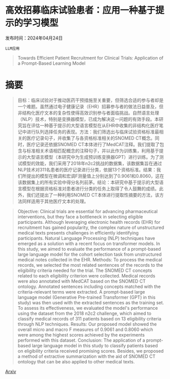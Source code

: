 # 高效招募临床试验患者：应用一种基于提示的学习模型

发布时间：2024年04月24日

`LLM应用`

> Towards Efficient Patient Recruitment for Clinical Trials: Application of a Prompt-Based Learning Model

# 摘要

> 目标：临床试验对于推动医药干预措施至关重要，但筛选合适的参与者却是一个难题。虽然通过电子健康记录（EHR）招募参与者的做法日益普及，但非结构化医疗文本的复杂性使得高效识别参与者面临挑战。自然语言处理（NLP）技术，特别是变换器模型，已成为解决这一问题的有效手段。本研究旨在评估一种基于提示的大型语言模型在从EHR中收集的非结构化医疗笔记中进行队列选择任务的表现。方法：我们筛选出与临床试验资格标准最相关的医疗记录句子，并收集了与各资格标准相关的SNOMED CT概念。同时，医疗记录还依据SNOMED CT本体进行了MedCAT注释。我们提取了包含与标准相关术语相匹配概念的注释句子，并以此作为训练集，利用基于提示的大型语言模型（本研究中为生成预训练变换器GPT）进行训练。为了测试模型的效能，我们采用了2018年n2c2挑战的数据集，该数据集旨在通过NLP技术对311名患者的医疗记录进行分类，依据13个资格标准。结果：我们所提出的模型在微调和宏调F测量值上分别达到了0.9061和0.8060，这在该数据集上的所有实验中得分名列前茅。结论：本研究中基于提示的大型语言模型在根据资格标准对患者进行分类的任务上取得了令人鼓舞的成绩。此外，我们还提出了一种利用SNOMED CT本体进行提取性摘要的方法，该方法同样适用于其他医疗文本的处理。

> Objective: Clinical trials are essential for advancing pharmaceutical interventions, but they face a bottleneck in selecting eligible participants. Although leveraging electronic health records (EHR) for recruitment has gained popularity, the complex nature of unstructured medical texts presents challenges in efficiently identifying participants. Natural Language Processing (NLP) techniques have emerged as a solution with a recent focus on transformer models. In this study, we aimed to evaluate the performance of a prompt-based large language model for the cohort selection task from unstructured medical notes collected in the EHR. Methods: To process the medical records, we selected the most related sentences of the records to the eligibility criteria needed for the trial. The SNOMED CT concepts related to each eligibility criterion were collected. Medical records were also annotated with MedCAT based on the SNOMED CT ontology. Annotated sentences including concepts matched with the criteria-relevant terms were extracted. A prompt-based large language model (Generative Pre-trained Transformer (GPT) in this study) was then used with the extracted sentences as the training set. To assess its effectiveness, we evaluated the model's performance using the dataset from the 2018 n2c2 challenge, which aimed to classify medical records of 311 patients based on 13 eligibility criteria through NLP techniques. Results: Our proposed model showed the overall micro and macro F measures of 0.9061 and 0.8060 which were among the highest scores achieved by the experiments performed with this dataset. Conclusion: The application of a prompt-based large language model in this study to classify patients based on eligibility criteria received promising scores. Besides, we proposed a method of extractive summarization with the aid of SNOMED CT ontology that can be also applied to other medical texts.

[Arxiv](https://arxiv.org/abs/2404.16198)